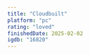 ```yaml
---
title: "Cloudbuilt"
platform: "pc"
rating: "loved"
finishedDate: 2025-02-02
igdb: "16820"
---
```



